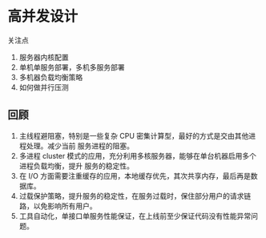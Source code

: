 # 高并发设计

关注点

1. 服务器内核配置
2. 单机单服务部署，多机多服务部署
3. 多机器负载均衡策略
4. 如何做并行压测

## 回顾

1. 主线程避阻塞，特别是一些复杂 CPU 密集计算型，最好的方式是交由其他进程处理。减少当前
   服务进程的阻塞。
2. 多进程 cluster 模式的应用，充分利用多核服务器，能够在单台机器启用多个进程负载均衡，提升
   服务的稳定性。
3. 在 I/O 方面需要注重缓存的应用，本地缓存优先，其次共享内存，最后再是数据库。
4. 过载保护策略，提升服务的稳定性，在服务过载时，保住部分用户的请求链路，以免影响所有用户。
5. 工具自动化，单接口单服务性能保证，在上线前至少保证代码没有性能异常问题。
